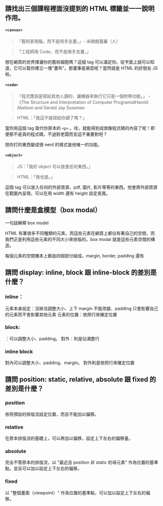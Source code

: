 ## 請找出三個課程裡面沒提到的 HTML 標籤並一一說明作用。
#### `<canvas>`
> 「藝術家用腦，而不是用手去畫。」- 米開朗基羅（人）

> 「工程師用 Code，而不是用手去畫。」

想在網頁的世界揮灑你的藝術細胞嗎？這個 tag 可以滿足你。從字面上就可以知道，它可以幫你建立一塊"畫布"。那畫筆是甚麼呢？當然就是 HTML 的好朋友 JS 啦。
#### `<code>`
> 「程式應該是寫給其他人讀的，讓機器來執行它只是一個附帶功能。」 - 《The Structure and Interpretation of Computer Programs》Harold Abelson and Gerald Jay Sussman

> HTML：「我這不就寫給你讀了嗎？」

當你用這個 tag 取代你原本的 `<p>` 。哇，就能得到成很像程式碼的內容了呢！即便那不是真的程式碼，不過對老闆而言這不重要對吧？

把你打的東西變成很 nerd 的樣式是他唯一的功能。
#### `<object>`
> JS：「我的 object 可以放進任何東西。」

> HTML：「我也是。」

這個 tag 可以放入任何的外部資源，pdf, 圖片, 影片等等的東西。他會將外部資源在範圍內呈現，可以在用 width 還有 height 設定長寬。

## 請問什麼是盒模型（box modal）
一句話解釋 box model

HTML 有著很多不同種類的元素，而這些元素在網頁上都佔有著自己的空間，而我們正是利用這些元素的不同大小來排版的。box modal 就是這些元素空間的構造。



每個元素的空間機本上都由四個部分組成。margin, border, padding 還有


## 請問 display: inline, block 跟 inline-block 的差別是什麼？
### inline：
元素本身設定：沒辦法調整大小、上下 margin 不能改變、padding 只會影響自己的元素而不會影響其他元素
元素的位置：依照行來確定位置

### block: 
：可以調整大小、padding。
對外：則是佔滿整行

### inline block
對內可以調整大小、padding、margin。
對外則是依照行來確定位置



## 請問 position: static, relative, absolute 跟 fixed 的差別是什麼？
### position
依照預設的排版流設定位置，而且不能加以偏移。

### relative
在原本排版流的基礎上，可以再加以偏移，設定上下左右的偏移量。

### absolute
完全不管原本的排版流，以 "最近且 position 非 static 的母元素" 作為位置的基準點。並且可以加以設定上下左右的偏移。

### fixed
以 "整個畫面（viewpoint）" 作為位置的基準點，可以加以設定上下左右的偏移。
